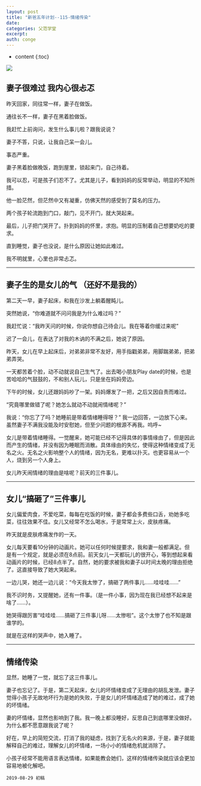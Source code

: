 ```yaml
---
layout: post
title: "新爸五年计划--115-情绪传染"
date:
categories: 父范学堂
excerpt:
auth: conge
---
```

* content
{:toc}

![](/assets/images/父范学堂/118382-d018ee2c01c0d315.png)

## 妻子很难过 我内心很忐忑

昨天回家，同往常一样，妻子在做饭。

通往长不一样，妻子在黑着脸做饭。

我赶忙上前询问，发生什么事儿啦？跟我说说？

妻子不答，只说，让我自己呆一会儿。

事态严重。

妻子黑着脸做晚饭，跑到屋里，锁起来门，自己待着。

我可以忍，可是孩子们忍不了。尤其是儿子，看到妈妈的反常举动，明显的不知所措。

他一脸茫然，但茫然中又有凝重，仿佛天然的感受到了莫名的压力。

两个孩子轮流跑到门口，敲门，见不开门，就大哭起来。

最后，儿子把门哭开了。扑到妈妈的怀里，求抱。明显的压制着自己想要奶吃的要求。

直到睡觉，妻子也没说，是什么原因让她如此难过。

我不明就里，心里也非常忐忑。

----

## 妻子生的是女儿的气 （还好不是我的）

第二天一早，妻子起床，和我在沙发上躺着醒盹儿。

突然她说，“你难道就不问问我是为什么难过吗？”

我赶忙说：“我昨天问的时候，你说你想自己待会儿。我在等着你缓过来呢”

迟了一会儿，在表达了对我的木讷的不满之后，她说了原因。

昨天，女儿在早上起床后，对弟弟非常不友好，用手指戳弟弟，用脚踹弟弟，把弟弟弄哭。

一天都苦着个脸，动不动就说自己生气了。出去喝小朋友Play date的时候，也是苦哈哈的气鼓鼓的，不和别人玩儿，只是坐在妈妈旁边。

下午的时候，女儿还跟妈妈吵了一架。妈妈爆发了一把，之后又因自责而难过。

“究竟哪里做错了呢？她怎么就动不动就闹情绪呢？”

我说：“你忘了了吗？她睡前是带着情绪睡得呀？” 我一边回答，一边放下心来。虽然妻子不满我没能及时安慰她，但至少问题的根源不再我。呜呼~

女儿是带着情绪睡得。一觉醒来，她可能已经不记得具体的事情缘由了，但是因此而产生的情绪，并没有因为睡眠而消散。具体缘由的失忆，使得这种情绪变成了无名之火。无名之火影响整个人的情绪，因为无名，更难以扑灭。也更容易从一个人，烧到另一个人身上。

女儿昨天闹情绪的理由是啥呢？前天的三件事儿。

----

## 女儿“搞砸了”三件事儿

女儿偏爱肉食，不爱吃菜，每每在吃饭的时候，妻子都会多费些口舌，劝她多吃菜，往往效果不佳。女儿又经常不怎么喝水，于是常常上火，皮肤疼痛。

昨天就是皮肤疼痛发作的一天。

女儿每天要看10分钟的动画片。她可以任何时候提要求，我和妻一般都满足。但是有一个规定，就是必须在8点前。前天女儿一天都玩儿的很开心，等到想起来看动画片的时候，已经8点半了。自然，她的要求被我和妻子以时间太晚的理由拒绝了。这直接导致了她大哭起来。

一边儿哭，她还一边儿说：“今天我太惨了，搞砸了两件事儿……哇哇哇……”

我不识时务，又提醒她，还有一件事。（是一件小事，因为现在我已经想不起来是啥了……）。

她哭得跟厉害“哇哇哇……搞砸了三件事儿呀……太惨啦”。这个太惨了也不知是跟谁学的。

就是在这样的哭声中，她入睡了。

----

## 情绪传染

显然，她睡了一觉，就忘了这三件事儿。

妻子也忘记了。于是，第二天起床，女儿的坏情绪变成了无理由的胡乱发泄。妻子觉得小孩子无故地坏行为是她的失败，于是女儿的坏情绪造成了她的难过，成了她的坏情绪。

妻的坏情绪，显然也影响到了我。我一晚上都没睡好，反思自己到底哪里没做好。为什么都不愿意跟我说了呢？

好在，早上的简短交流，打消了我的疑虑，找到了无名火的来源，于是，妻子就能解释自己的难过，理解女儿的坏情绪，一场小小的情绪危机就消除了。

小孩子经常不能用语言表达情绪，如果能教会她们，这样的情绪传染就应该会更加容易地被化解吧。

```
2019-08-29 初稿
```
